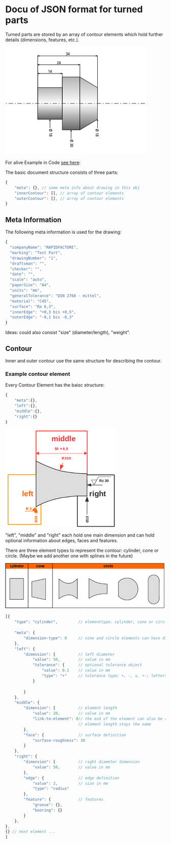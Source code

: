 # Docu of JSON format for turned parts



Turned parts are stored by an array of contour elements which hold further details (dimensions, features, etc.).


![alt text](img/samplePart.png "Example Part from RAPIDFACTURE CAD")


For alive Example in Code [see here](example.json):

The basic document structure consists of three parts:

```javascript
{
    "meta": {}, // some meta info about drawing in this obj
    "innerContour": [], // array of contour elements
    "outerContour": [], // array of contour elements
}
```

## Meta Information



The following meta information is used for the drawing:


```javascript
{
  "companyName": "RAPIDFACTURE",
  "marking": "Test Part",
  "drawingNumber": "1",
  "draftsman": "",
  "checker": "",
  "date": "",
  "scale": "auto",
  "paperSize": "A4",
  "units": "mm",
  "generalTolerance": "DIN 2768 - mittel",
  "material": "C45",
  "surface": "Ra 6,3",
  "innerEdge": "+0,3 bis +0,5",
  "outerEdge": "-0,1 bis -0,3"
}
```

Ideas: could also consist "size" (diameter/length), "weight".

## Contour


Inner and outer contour use the same structure for describing the contour.

### Example contour element

Every Contour Element has the baisc structure:

```javascript
{
    "meta":{},
    "left":{},
    "middle":{},
    "right":{}
}
```

![alt text](img/contourElemSections.png "Sections of the contour element")

"left", "middle" and "right" each hold one main dimension and can hold optional information about edges, faces and features.

There are three element types to represent the contour: cylinder, cone or circle. (Maybe we add another one with splines in the future)

![alt text](img/elementTypes.png "Sections of the contour element")



```javascript
[{
    "type": "cylinder",         // elementtype: cylinder, cone or circle

    "meta": {
        "dimension-type": 0     // cone and circle elements can have different definitions of their dimensions
    },
    "left": {
        "dimension": {          // left diameter
            "value": 50,        // value in mm
            "tolerance": {      // optional tolerance object
                "value": 0.1    // value in mm
                "type": "+"     // tolerance type; +, -, ±, +-; letters like "H, G, h, g" for fittings
            }

        }
    },
    "middle": {
        "dimension": {          // element length
            "value": 20,        // value in mm
            "link-to-element": 0// the end of the element can also be referenced to another element;
                                // element length stays the same
        },
        "face": {               // surface definition
            "surface-roughness": 30
        }
    },
    "right": {
        "dimension": {          // right diameter dimension
            "value": 50,        // value in mm
        },
        "edge": {               // edge definition
            "value": 2,         // size in mm
            "type": "radius"
        },
        "feature": {            // features
            "groove": {},
            "booring": {}
        }
    },
},
{} // next element ...
]
```
